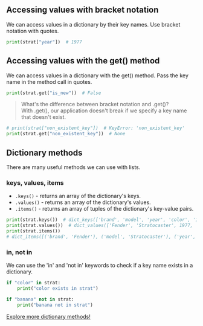 ## Accessing values with bracket notation

We can access values in a dictionary by their
key names. Use bracket notation with quotes.

```py
print(strat["year"])  # 1977
```

## Accessing values with the get() method

We can access values in a dictionary with the get()
method. Pass the key name in the method call in quotes.

```py
print(strat.get("is_new"))  # False
```

> What's the difference between bracket notation and .get()?  
> With .get(), our application doesn't break if we specify a key name that doesn't exist.

```py
# print(strat["non_existent_key"])  # KeyError: 'non_existent_key'
print(strat.get("non_existent_key"))  # None
```

## Dictionary methods
There are many useful methods we can use with lists.

### keys, values, items

- `.keys()` - returns an array of the dictionary's keys.
- `.values()` - returns an array of the dictionary's values.
- `.items()` - returns an array of tuples of the dictionary's key-value pairs.

```py
print(strat.keys())  # dict_keys(['brand', 'model', 'year', 'color', 'is_new'])
print(strat.values())  # dict_values(['Fender', 'Stratocaster', 1977, 'blue', False])
print(strat.items())
# dict_items([('brand', 'Fender'), ('model', 'Stratocaster'), ('year', 1977), ('color', 'blue'), ('is_new', False)])
```

### in, not in

We can use the 'in' and 'not in' keywords to check if a key
name exists in a dictionary.

```py
if "color" in strat:
    print("color exists in strat")

if "banana" not in strat:
    print("banana not in strat")
```

[Explore more dictionary methods!](https://www.w3schools.com/python/python_ref_dictionary.asp)